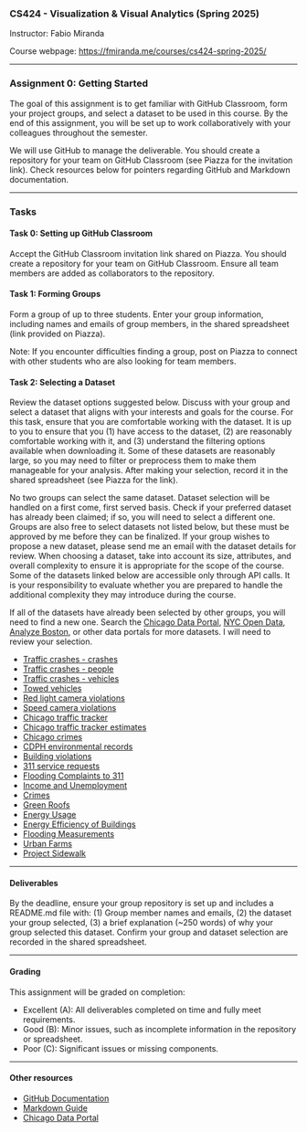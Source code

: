 ### CS424 - Visualization & Visual Analytics (Spring 2025)

Instructor: Fabio Miranda

Course webpage: https://fmiranda.me/courses/cs424-spring-2025/

---

### Assignment 0: Getting Started

The goal of this assignment is to get familiar with GitHub Classroom, form your project groups, and select a dataset to be used in this course. By the end of this assignment, you will be set up to work collaboratively with your colleagues throughout the semester.

We will use GitHub to manage the deliverable. You should create a repository for your team on GitHub Classroom (see Piazza for the invitation link). Check resources below for pointers regarding GitHub and Markdown documentation.

---

### Tasks

#### Task 0: Setting up GitHub Classroom

Accept the GitHub Classroom invitation link shared on Piazza. You should create a repository for your team on GitHub Classroom. Ensure all team members are added as collaborators to the repository.

#### Task 1: Forming Groups

Form a group of up to three students. Enter your group information, including names and emails of group members, in the shared spreadsheet (link provided on Piazza).

Note: If you encounter difficulties finding a group, post on Piazza to connect with other students who are also looking for team members.

#### Task 2: Selecting a Dataset

Review the dataset options suggested below. Discuss with your group and select a dataset that aligns with your interests and goals for the course. For this task, ensure that you are comfortable working with the dataset. It is up to you to ensure that you (1) have access to the dataset, (2) are reasonably comfortable working with it, and (3) understand the filtering options available when downloading it. Some of these datasets are reasonably large, so you may need to filter or preprocess them to make them manageable for your analysis. After making your selection, record it in the shared spreadsheet (see Piazza for the link).

No two groups can select the same dataset. Dataset selection will be handled on a first come, first served basis. Check if your preferred dataset has already been claimed; if so, you will need to select a different one. Groups are also free to select datasets not listed below, but these must be approved by me before they can be finalized. If your group wishes to propose a new dataset, please send me an email with the dataset details for review. When choosing a dataset, take into account its size, attributes, and overall complexity to ensure it is appropriate for the scope of the course. Some of the datasets linked below are accessible only through API calls. It is your responsibility to evaluate whether you are prepared to handle the additional complexity they may introduce during the course.

If all of the datasets have already been selected by other groups, you will need to find a new one. Search the [Chicago Data Portal](https://data.cityofchicago.org/), [NYC Open Data](https://opendata.cityofnewyork.us/), [Analyze Boston](https://data.boston.gov/), or other data portals for more datasets. I will need to review your selection.

* [Traffic crashes - crashes](https://data.cityofchicago.org/Transportation/Traffic-Crashes-Crashes/85ca-t3if)
* [Traffic crashes - people](https://data.cityofchicago.org/Transportation/Traffic-Crashes-People/u6pd-qa9d)
* [Traffic crashes - vehicles](https://data.cityofchicago.org/Transportation/Traffic-Crashes-Vehicles/68nd-jvt3)
* [Towed vehicles](https://data.cityofchicago.org/Transportation/Towed-Vehicles/ygr5-vcbg)
* [Red light camera violations](https://data.cityofchicago.org/Transportation/Red-Light-Camera-Violations/spqx-js37)
* [Speed camera violations](https://data.cityofchicago.org/Transportation/Speed-Camera-Violations/hhkd-xvj4)
* [Chicago traffic tracker](https://data.cityofchicago.org/Transportation/Chicago-Traffic-Tracker-Historical-Congestion-Esti/sxs8-h27x)
* [Chicago traffic tracker estimates](https://data.cityofchicago.org/Transportation/Chicago-Traffic-Tracker-Congestion-Estimates-by-Se/n4j6-wkkf)
* [Chicago crimes](https://data.cityofchicago.org/Public-Safety/Crimes-2001-to-Present/ijzp-q8t2)
* [CDPH environmental records](https://data.cityofchicago.org/Environment-Sustainable-Development/CDPH-Environmental-Records-Lookup-Table/a9u4-3dwb)
* [Building violations](https://data.cityofchicago.org/Buildings/Building-Violations/22u3-xenr)
* [311 service requests](https://data.cityofchicago.org/Service-Requests/311-Service-Requests/v6vf-nfxy)
* [Flooding Complaints to 311](https://data.cityofchicago.org/Service-Requests/Flooding-Complaints-to-311/qrmr-m89j/about_data)
* [Income and Unemployment](https://data.cityofchicago.org/Health-Human-Services/Selected-socioeconomic-indicators-by-neighborhood/i9hv-en6g/data)
* [Crimes](https://catalog.data.gov/dataset/crimes-2001-to-present)
* [Green Roofs](https://data.cityofchicago.org/Environment-Sustainable-Development/Green-Roofs-Map/u23m-pa73)
* [Energy Usage](https://data.cityofchicago.org/Environment-Sustainable-Development/Energy-Usage-2010/8yq3-m6wp)
* [Energy Efficiency of Buildings](https://data.cityofchicago.org/Environment-Sustainable-Development/Chicago-Energy-Benchmarking-2020-Data-Reported-in-/ydbk-8hi6)
* [Flooding Measurements](https://data.cityofchicago.org/Environment-Sustainable-Development/Smart-Green-Infrastructure-Monitoring-Sensors-Hist/ggws-77ih/about_data)
* [Urban Farms](https://data.cityofchicago.org/Environment-Sustainable-Development/Map-of-Urban-Farms/uti6-fp3f)
* [Project Sidewalk](https://sidewalk-chicago.cs.washington.edu/api)

---

#### Deliverables

By the deadline, ensure your group repository is set up and includes a README.md file with: (1) Group member names and emails, (2) the dataset your group selected, (3) a brief explanation (~250 words) of why your group selected this dataset. Confirm your group and dataset selection are recorded in the shared spreadsheet.

---

#### Grading

This assignment will be graded on completion:
- Excellent (A): All deliverables completed on time and fully meet requirements.
- Good (B): Minor issues, such as incomplete information in the repository or spreadsheet.
- Poor (C): Significant issues or missing components.

----

#### Other resources

- [GitHub Documentation](https://docs.github.com/en/get-started)
- [Markdown Guide](https://www.markdownguide.org/getting-started/)
- [Chicago Data Portal](https://data.cityofchicago.org/)
